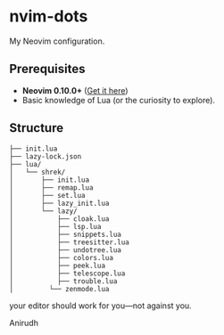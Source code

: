 # nvim-dots 
My Neovim configuration. 

## Prerequisites  
- **Neovim 0.10.0+** ([Get it here](https://neovim.io/))  
- Basic knowledge of Lua (or the curiosity to explore).  

## Structure  

```plaintext
├── init.lua
├── lazy-lock.json
├── lua/
│   └── shrek/
│       ├── init.lua
│       ├── remap.lua
│       ├── set.lua
│       ├── lazy_init.lua
│       └── lazy/
│           ├── cloak.lua
│           ├── lsp.lua
│           ├── snippets.lua
│           ├── treesitter.lua
│           ├── undotree.lua
│           ├── colors.lua
│           ├── peek.lua
│           ├── telescope.lua
│           ├── trouble.lua
│         └── zenmode.lua
```
your editor should work for you—not against you.

Anirudh 
